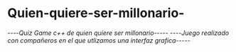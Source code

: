 # Quien-quiere-ser-millonario-
----*Quiz Game c++ de quien quiere ser millonario*----- 
----*Juego realizado con compañeros en el que utlizamos una interfaz grafica*----- 
